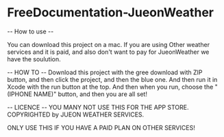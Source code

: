 # FreeDocumentation-JueonWeather


-- How to use --

You can download this project on a mac. If you are using Other weather services and it is paid, and also don't want to pay for JueonWeather we have the soulution.

-- HOW TO --
Download this project with the gree download with ZIP button, and then click the project, and then the blue one. And then run it in Xcode with the run button at the top. And then when you run, choose the "\(IPHONE NAME)" button, and then you are all set!
 
-- LICENCE --
YOU MANY NOT USE THIS FOR THE APP STORE. COPYRIGHTED by JUEON WEATHER SERVICES.

ONLY USE THIS IF YOU HAVE A PAID PLAN ON OTHER SERVICES!
